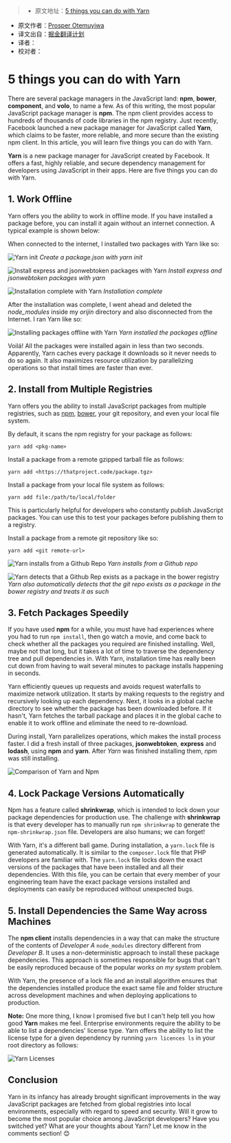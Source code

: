 > * 原文地址：[5 things you can do with Yarn](https://auth0.com/blog/five-things-you-can-do-with-yarn/)
* 原文作者：[Prosper Otemuyiwa](https://twitter.com/unicodeveloper?lang=en)
* 译文出自：[掘金翻译计划](https://github.com/xitu/gold-miner)
* 译者：
* 校对者：

# 5 things you can do with Yarn

There are several package managers in the JavaScript land: **npm**, **bower**, **component**, and **volo**, to name a few. As of this writing, the most popular JavaScript package manager is **npm**. The npm client provides access to hundreds of thousands of code libraries in the npm registry. Just recently, Facebook launched a new package manager for JavaScript called **Yarn**, which claims to be faster, more reliable, and more secure than the existing npm client. In this article, you will learn five things you can do with Yarn.

**Yarn** is a new package manager for JavaScript created by Facebook. It offers a fast, highly reliable, and secure dependency management for developers using JavaScript in their apps. Here are five things you can do with Yarn.

## 1\. Work Offline

Yarn offers you the ability to work in offline mode. If you have installed a package before, you can install it again without an internet connection. A typical example is shown below:

When connected to the internet, I installed two packages with Yarn like so:

![Yarn init](https://cdn.auth0.com/blog/blog/yarn-int.png) _Create a package.json with yarn init_

![Install express and jsonwebtoken packages with Yarn](https://cdn.auth0.com/blog/blog/yarn-add-packages.png) _Install express and jsonwebtoken packages with yarn_

![Installation complete with Yarn](https://cdn.auth0.com/blog/blog/yarn-completed-install.png) _Installation complete_

After the installation was complete, I went ahead and deleted the _node_modules_ inside my _orijin_ directory and also disconnected from the Internet. I ran Yarn like so:

![Installing packages offline with Yarn](https://cdn.auth0.com/blog/blog/yarn-install-offline.png) _Yarn installed the packages offline_

Voilá! All the packages were installed again in less than two seconds. Apparently, Yarn caches every package it downloads so it never needs to do so again. It also maximizes resource utilization by parallelizing operations so that install times are faster than ever.

## 2\. Install from Multiple Registries

Yarn offers you the ability to install JavaScript packages from multiple registries, such as [npm](https://www.npmjs.com/), [bower](https://bower.io/), your git repository, and even your local file system.

By default, it scans the npm registry for your package as follows:

    yarn add <pkg-name>

Install a package from a remote gzipped tarball file as follows:

    yarn add <https://thatproject.code/package.tgz>

Install a package from your local file system as follows:

    yarn add file:/path/to/local/folder

This is particularly helpful for developers who constantly publish JavaScript packages. You can use this to test your packages before publishing them to a registry.

Install a package from a remote git repository like so:

    yarn add <git remote-url>

![Yarn installs from a Github Repo](https://cdn.auth0.com/blog/blog/yarn-add-gitrepo.png) _Yarn installs from a Github repo_

![Yarn detects that a Github Rep exists as a package in the bower registry](https://cdn.auth0.com/blog/blog/yarn-add-bowercomp.png) _Yarn also automatically detects that the git repo exists as a package in the bower registry and treats it as such_

## 3\. Fetch Packages Speedily

If you have used **npm** for a while, you must have had experiences where you had to run `npm install`, then go watch a movie, and come back to check whether all the packages you required are finished installing. Well, maybe not that long, but it takes a lot of time to traverse the dependency tree and pull dependencies in. With Yarn, installation time has really been cut down from having to wait several minutes to package installs happening in seconds.

Yarn efficiently queues up requests and avoids request waterfalls to maximize network utilization. It starts by making requests to the registry and recursively looking up each dependency. Next, it looks in a global cache directory to see whether the package has been downloaded before. If it hasn't, Yarn fetches the tarball package and places it in the global cache to enable it to work offline and eliminate the need to re-download.

During install, Yarn parallelizes operations, which makes the install process faster. I did a fresh install of three packages, **jsonwebtoken**, **express** and **lodash**, using **npm** and **yarn**. After _Yarn_ was finished installing them, _npm_ was still installing.

![Comparison of Yarn and Npm](https://cdn.auth0.com/blog/blog/yarn-npm-compare.png)

## 4\. Lock Package Versions Automatically

Npm has a feature called **shrinkwrap**, which is intended to lock down your package dependencies for production use. The challenge with **shrinkwrap** is that every developer has to manually run `npm shrinkwrap` to generate the `npm-shrinkwrap.json` file. Developers are also humans; we can forget!

With Yarn, it's a different ball game. During installation, a `yarn.lock` file is generated automatically. It is similar to the `composer.lock` file that PHP developers are familiar with. The `yarn.lock` file locks down the exact versions of the packages that have been installed and all their dependencies. With this file, you can be certain that every member of your engineering team have the exact package versions installed and deployments can easily be reproduced without unexpected bugs.

## 5\. Install Dependencies the Same Way across Machines

The **npm client** installs dependencies in a way that can make the structure of the contents of _Developer A_ `node_modules` directory different from _Developer B_. It uses a non-deterministic approach to install these package dependencies. This approach is sometimes responsible for bugs that can't be easily reproduced because of the popular _works on my system_ problem.

With Yarn, the presence of a lock file and an install algorithm ensures that the dependencies installed produce the exact same file and folder structure across development machines and when deploying applications to production.

**Note:** One more thing, I know I promised five but I can't help tell you how good **Yarn** makes me feel. Enterprise environments require the ability to be able to list a dependencies' license type. Yarn offers the ability to list the license type for a given dependency by running `yarn licences ls` in your root directory as follows:

![Yarn Licenses](https://cdn.auth0.com/blog/licenses.png)

## Conclusion

Yarn in its infancy has already brought significant improvements in the way JavaScript packages are fetched from global registries into local environments, especially with regard to speed and security. Will it grow to become the most popular choice among JavaScript developers? Have you switched yet? What are your thoughts about Yarn? Let me know in the comments section! 😊



